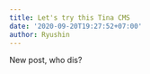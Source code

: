 ```yaml
---
title: Let's try this Tina CMS
date: '2020-09-20T19:27:52+07:00'
author: Ryushin
---
```

New post, who dis?